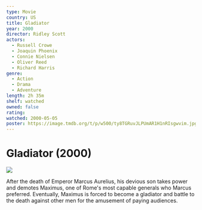 ```yaml
---
type: Movie
country: US
title: Gladiator
year: 2000
director: Ridley Scott
actors:
  - Russell Crowe
  - Joaquin Phoenix
  - Connie Nielsen
  - Oliver Reed
  - Richard Harris
genre:
  - Action
  - Drama
  - Adventure
length: 2h 35m
shelf: watched
owned: false
rating:
watched: 2000-05-05
poster: https://image.tmdb.org/t/p/w500/ty8TGRuvJLPUmAR1H1nRIsgwvim.jpg
---
```


# Gladiator (2000)

![](https://image.tmdb.org/t/p/w500/ty8TGRuvJLPUmAR1H1nRIsgwvim.jpg)

After the death of Emperor Marcus Aurelius, his devious son takes power and demotes Maximus, one of Rome's most capable generals who Marcus preferred. Eventually, Maximus is forced to become a gladiator and battle to the death against other men for the amusement of paying audiences.
